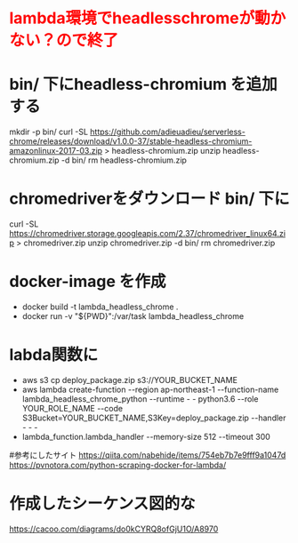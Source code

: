 # <font color="Red">lambda環境でheadlesschromeが動かない？ので終了</font>


# bin/ 下にheadless-chromium を追加する
 mkdir -p bin/
 curl -SL https://github.com/adieuadieu/serverless-chrome/releases/download/v1.0.0-37/stable-headless-chromium-amazonlinux-2017-03.zip > headless-chromium.zip
 unzip headless-chromium.zip -d bin/
 rm headless-chromium.zip

# chromedriverをダウンロード bin/ 下に
 curl -SL https://chromedriver.storage.googleapis.com/2.37/chromedriver_linux64.zip > chromedriver.zip
 unzip chromedriver.zip -d bin/
 rm chromedriver.zip

# docker-image を作成
 - docker build -t lambda_headless_chrome .
 - docker run -v "${PWD}":/var/task lambda_headless_chrome

# labda関数に
- aws s3 cp deploy_package.zip s3://YOUR_BUCKET_NAME
- aws lambda create-function --region ap-northeast-1 --function-name lambda_headless_chrome_python --runtime -        - python3.6 --role YOUR_ROLE_NAME --code S3Bucket=YOUR_BUCKET_NAME,S3Key=deploy_package.zip --handler - - -          
- lambda_function.lambda_handler --memory-size 512 --timeout 300

#参考にしたサイト
https://qiita.com/nabehide/items/754eb7b7e9fff9a1047d
https://pvnotora.com/python-scraping-docker-for-lambda/


# 作成したシーケンス図的な
https://cacoo.com/diagrams/do0kCYRQ8ofGjU1O/A8970

